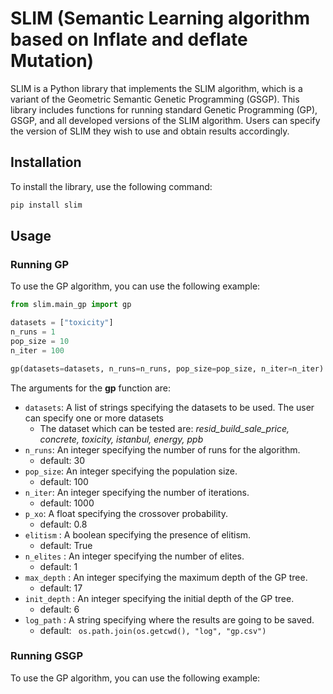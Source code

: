 # SLIM (Semantic Learning algorithm based on Inflate and deflate Mutation)

SLIM is a Python library that implements the SLIM algorithm, which is a variant of the Geometric Semantic Genetic Programming (GSGP). This library includes functions for running standard Genetic Programming (GP), GSGP, and all developed versions of the SLIM algorithm. Users can specify the version of SLIM they wish to use and obtain results accordingly.

## Installation

To install the library, use the following command:
```sh
pip install slim
```
## Usage
### Running GP 
To use the GP algorithm, you can use the following example:

```python
from slim.main_gp import gp

datasets = ["toxicity"]
n_runs = 1
pop_size = 10
n_iter = 100

gp(datasets=datasets, n_runs=n_runs, pop_size=pop_size, n_iter=n_iter)
```
The arguments for the **gp** function are: 
* `datasets`: A list of strings specifying the datasets to be used. The user can specify one or more datasets
  * The dataset which can be tested are: _resid_build_sale_price, concrete, toxicity, istanbul, energy, ppb_
* `n_runs`: An integer specifying the number of runs for the algorithm. 
  * default: 30
* `pop_size`: An integer specifying the population size.
  * default: 100
* `n_iter`: An integer specifying the number of iterations.
  * default: 1000
* `p_xo`: A float specifying the crossover probability.
  * default: 0.8
* `elitism` : A boolean specifying the presence of elitism. 
  * default: True
* `n_elites` : An integer specifying the number of elites. 
  * default: 1
* `max_depth` : An integer specifying the maximum depth of the GP tree.
  * default: 17
* `init_depth` : An integer specifying the initial depth of the GP tree.
  * default: 6
* `log_path` : A string specifying where the results are going to be saved.
  * default: 
  ``` os.path.join(os.getcwd(), "log", "gp.csv")```

### Running GSGP 
To use the GP algorithm, you can use the following example:
